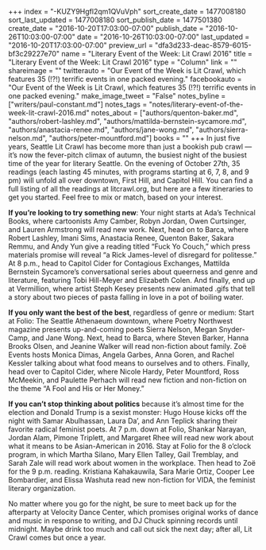 +++
index = "-KUZY9Hgfl2qm1QVuVph"
sort_create_date = 1477008180
sort_last_updated = 1477008180
sort_publish_date = 1477501380
create_date = "2016-10-20T17:03:00-07:00"
publish_date = "2016-10-26T10:03:00-07:00"
date = "2016-10-26T10:03:00-07:00"
last_updated = "2016-10-20T17:03:00-07:00"
preview_url = "dfa3d233-deac-8579-6015-bf3c29227e70"
name = "Literary Event of the Week: Lit Crawl 2016"
title = "Literary Event of the Week: Lit Crawl 2016"
type = "Column"
link = ""
shareimage = ""
twitterauto = "Our Event of the Week is Lit Crawl, which features 35 (!?!) terrific events in one packed evening."
facebookauto = "Our Event of the Week is Lit Crawl, which features 35 (!?!) terrific events in one packed evening."
make_image_tweet = "False"
notes_byline = ["writers/paul-constant.md"]
notes_tags = "notes/literary-event-of-the-week-lit-crawl-2016.md"
notes_about = ["authors/quenton-baker.md", "authors/robert-lashley.md", "authors/mattilda-bernstein-sycamore.md", "authors/anastacia-renee.md", "authors/jane-wong.md", "authors/sierra-nelson.md", "authors/peter-mountford.md"]
books = ""
+++
In just five years, Seattle Lit Crawl has become more than just a bookish pub crawl — it’s now the fever-pitch climax of autumn, the busiest night of the busiest time of the year for literary Seattle. On the evening of October 27th, 35 readings (each lasting 45 minutes, with programs starting at 6, 7, 8, and 9 pm) will unfold all over downtown, First Hill, and Capitol Hill. You can find a full listing of all the readings at litcrawl.org, but here are a few itineraries to get you started. Feel free to mix or match, based on your interest.

**If you’re looking to try something new**: Your night starts at Ada’s Technical Books, where cartoonists Amy Camber, Robyn Jordan, Owen Curtsinger, and Lauren Armstrong will read new work. Next, head on to Barca, where Robert Lashley, Imani Sims, Anastacia Renee, Quenton Baker, Sakara Remmu, and Andy Yun give a reading titled “Fuck Yo Couch,” which press materials promise will reveal “a Rick James-level of disregard for politesse.” At 8 p.m., head to Capitol Cider for Contagious Exchanges, Mattilda Bernstein Sycamore’s conversational series about queerness and genre and literature, featuring Tobi Hill-Meyer and Elizabeth Colen. And finally, end up at Vermillion, where artist Steph Kesey presents new animated .gifs that tell a story about two pieces of pasta falling in love in a pot of boiling water.

**If you only want the best of the best**, regardless of genre or medium: Start at Folio: The Seattle Athenaeum downtown, where Poetry Northwest magazine presents up-and-coming poets Sierra Nelson, Megan Snyder-Camp, and Jane Wong. Next, head to Barca, where Steven Barker, Hanna Brooks Olsen, and Jeanine Walker will read non-fiction about family. Zoë Events hosts Monica Dimas, Angela Garbes, Anna Goren, and Rachel Kessler talking about what food means to ourselves and to others. Finally, head over to Capitol Cider, where Nicole Hardy, Peter Mountford, Ross McMeekin, and Paulette Perhach will read new fiction and non-fiction on the theme “A Fool and His or Her Money.”

**If you can’t stop thinking about politics** because it’s almost time for the election and Donald Trump is a sexist monster: Hugo House kicks off the night with Samar Abulhassan, Laura Da’, and Ann Teplick sharing their favorite radical feminist poets. At 7 p.m. down at Folio, Shankar Narayan, Jordan Alam, Pimone Triplett, and Margaret Rhee will read new work about what it means to be Asian-American in 2016. Stay at Folio for the 8 o’clock program, in which Martha Silano, Mary Ellen Talley, Gail Tremblay, and Sarah Zale will read work about women in the workplace. Then head to Zoë for the 9 p.m. reading. Kristiana Kahakauwila, Sara Marie Ortiz, Cooper Lee Bombardier, and Elissa Washuta read new non-fiction for VIDA, the feminist literary organization.

No matter where you go for the night, be sure to meet back up for the afterparty at Velocity Dance Center, which promises original works of dance and music in response to writing, and DJ Chuck spinning records until midnight. Maybe drink too much and call out sick the next day; after all, Lit Crawl comes but once a year.
